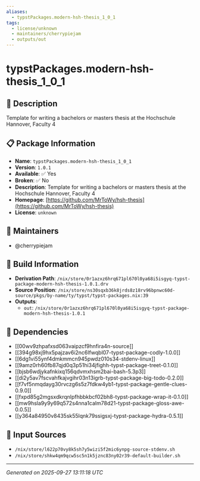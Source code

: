 ```yaml
---
aliases:
  - typstPackages.modern-hsh-thesis_1_0_1
tags:
  - license/unknown
  - maintainers/cherrypiejam
  - outputs/out
---
```


# typstPackages.modern-hsh-thesis_1_0_1

## 📝 Description

Template for writing a bachelors or masters thesis at the Hochschule Hannover, Faculty 4

## 📋 Package Information

- **Name**: `typstPackages.modern-hsh-thesis_1_0_1`
- **Version**: `1.0.1`
- **Available**: ✅ Yes
- **Broken**: ✅ No
- **Description**: Template for writing a bachelors or masters thesis at the Hochschule Hannover, Faculty 4
- **Homepage**: [https://github.com/MrToWy/hsh-thesis](https://github.com/MrToWy/hsh-thesis)
- **License**: `unknown`
## 👥 Maintainers

- @cherrypiejam


## 🔧 Build Information

- **Derivation Path**: `/nix/store/0r1azxz6hrq671pl670l0ya68i5isgyq-typst-package-modern-hsh-thesis-1.0.1.drv`
- **Source Position**: `/nix/store/ns30sqxb36k8jrds8z18rv96bpnwc60d-source/pkgs/by-name/ty/typst/typst-packages.nix:39`
- **Outputs**:
  - `out`:  `/nix/store/0r1azxz6hrq671pl670l0ya68i5isgyq-typst-package-modern-hsh-thesis-1.0.1`

## 🔗 Dependencies

- [[00wv9zhpafxsd063vaipzcf9hnfira4n-source]]
- [[394g98xj9hx5pajzav6i2nc6lfwqbl07-typst-package-codly-1.0.0]]
- [[6dg1vi55ynf4dmkmmcn945pwdz010s34-stdenv-linux]]
- [[9amz0rh60fb87qjd0q3p51hi34jfighh-typst-package-treet-0.1.0]]
- [[bjsb6wdjykafnkixq156qdvmxhsm2bai-bash-5.3p3]]
- [[di2y5av7fscvahfkajvgihr03n13igrb-typst-package-big-todo-0.2.0]]
- [[f7vf5nmqdayg30rvczg6s5z7fdkw4yb1-typst-package-gentle-clues-0.9.0]]
- [[fxpd85g2mgsxdkrqnlpfhbbkbcf02bh8-typst-package-wrap-it-0.1.0]]
- [[mw9hsla9y9y69q572s4nna1calm78d21-typst-package-gloss-awe-0.0.5]]
- [[y364a84950v8435sk55lqnk79ssigsxj-typst-package-hydra-0.5.1]]

## 📁 Input Sources

- `/nix/store/l622p70vy8k5sh7y5wizi5f2mic6ynpg-source-stdenv.sh`
- `/nix/store/shkw4qm9qcw5sc5n1k5jznc83ny02r39-default-builder.sh`

---
*Generated on 2025-09-27 13:11:18 UTC*
